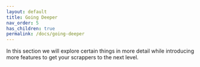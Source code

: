 ```yaml
---
layout: default
title: Going Deeper
nav_order: 5
has_children: true
permalink: /docs/going-deeper
---
```


In this section we will explore certain things in more detail while introducing more features
to get your scrappers to the next level.
